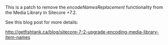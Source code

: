 This is a patch to remove the *encodeNamesReplacement* functionality from the Media Library In Sitecore +7.2.

See this blog post for more details:

http://getfishtank.ca/blog/sitecore-7-2-upgrade-encoding-media-library-item-names